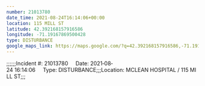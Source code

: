 ```yaml
---
number: 21013780
date_time: 2021-08-24T16:14:06+00:00
location: 115 MILL ST
latitude: 42.392168157916586
longitude: -71.19167869500428
type: DISTURBANCE
google_maps_link: https://maps.google.com/?q=42.392168157916586,-71.19167869500428
---
```


;;;;;;Incident #: 21013780     Date: 2021‐08‐24 16:14:06     Type: DISTURBANCE;;;Location: MCLEAN HOSPITAL / 115 MILL ST;;;
